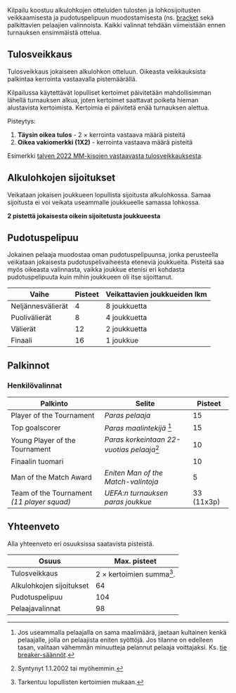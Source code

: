 Kilpailu koostuu alkulohkojen otteluiden tulosten ja lohkosijoitusten veikkaamisesta ja pudotuspelipuun muodostamisesta (ns. [bracket](https://fi.wikipedia.org/wiki/Jalkapallon_Euroopan-mestaruuskilpailut_2024#Pudotuspelit) sekä palkittavien pelaajien valinnoista. Kaikki valinnat tehdään viimeistään ennen turnauksen ensimmäistä ottelua.

## Tulosveikkaus

Tulosveikkaus jokaiseen alkulohkon otteluun. Oikeasta veikkauksista palkintaa kerrointa vastaavalla pistemäärällä.

Kilpailussa käytettävät lopulliset kertoimet päivitetään mahdollisimman lähellä turnauksen alkua, joten kertoimet saattavat poiketa hieman alustavista kertoimista. Kertoimia ei päivitetä enää turnauksen alettua.

Pisteytys:

  1. __Täysin oikea tulos__ - 2 $\times$ kerrointa vastaava määrä pisteitä
  2. __Oikea vakiomerkki (1X2)__ - kerrointa vastaava määrä pisteitä

Esimerkki [talven 2022 MM-kisojen vastaavasta tulosveikkauksesta](https://joniok.github.io/mmveikkaus2022/).

## Alkulohkojen sijoitukset 

Veikataan jokaisen joukkueen lopullista sijoitusta alkulohkossa. Samaa sijoitusta ei voi veikata useammalle joukkueelle samassa lohkossa.

__2 pistettä jokaisesta oikein sijoitetusta joukkueesta__


## Pudotuspelipuu

Jokainen pelaaja muodostaa oman pudotuspelipuunsa, jonka perusteella veikataan jokaisesta pudotuspelivaiheesta eteneviä joukkueita. Pisteitä saa myös oikeasta valinnasta, vaikka joukkue etenisi eri kohdasta pudotuspelipuuta kuin mihin joukkueen oli itse sijoittanut.

| Vaihe             	| Pisteet 	| Veikattavien joukkueiden lkm 	|
|-------------------	|----------	|------------------------------	|
| Neljännesvälierät 	| 4        	| 8 joukkuetta                 	|
| Puolivälierät     	| 8        	| 4 joukkuetta                 	|
| Välierät          	| 12       	| 2 joukkuetta                 	|
| Finaali           	| 16       	| 1 joukkue                    	|

## Palkinnot

### Henkilövalinnat

| Palkinto                                   	| Selite                                     	| Pisteet    	|
|--------------------------------------------	|--------------------------------------------	|------------	|
| Player of the Tournament                   	| _Paras pelaaja_                            	| 15         	|
| Top goalscorer                             	| _Paras maalintekijä_ [^1]                  	| 15         	|
| Young Player of the Tournament             	| _Paras korkeintaan 22-vuotias pelaaja_[^2] 	| 10         	|
| Finaalin tuomari                           	|                                            	| 10         	|
| Man of the Match Award                     	| _Eniten Man of the Match-valintoja_        	| 5          	|
| Team of the Tournament _(11 player squad)_ 	| _UEFA:n turnauksen paras joukkue_          	| 33 (11x3p) 	|

[^1]: Jos useammalla pelaajalla on sama maalimäärä, jaetaan kultainen kenkä pelaajalle, jolla on pelaajista eniten syöttöjä. Jos tilanne on edelleen tasan, valitaan vähemmän minuutteja pelannut pelaaja voittajaksi. Ks. [tie breaker-säännöt](https://en.wikipedia.org/wiki/UEFA_European_Championship_awards#Top_goalscorer).
[^2]: Syntynyt 1.1.2002 tai myöhemmin.

## Yhteenveto

Alla yhteenveto eri osuuksissa saatavista pisteistä.

| Osuus                    	| Max. pisteet                     	|
|--------------------------	|----------------------------------	|
| Tulosveikkaus            	| 2 $\times$ kertoimien summa[^3]. 	|
| Alkulohkojen sijoitukset 	| 64                               	|
| Pudotuspelipuu           	| 104                              	|
| Pelaajavalinnat          	| 98                               	|


[^3]: Tarkentuu lopullisten kertoimien mukaan.
